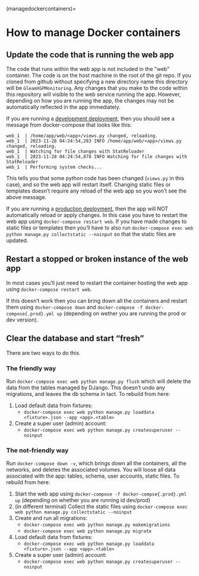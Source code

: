 (managedockercontainers)=

# How to manage Docker containers

## Update the code that is running the web app

The code that runs within the web app is not included in the "web" container.
The code is on the host machine in the root of the git repo.
If you cloned from github without specifying a new directory name this directory will be `GleamXGPMonitoring`.
Any changes that you make to the code within this repository will visible to the web service running the app.
However, depending on how you are running the app, the changes may not be automatically reflected in the app immediately.

If you are running a [development deployment](Architecture.md#development-deployment), then you should see a message from docker-compose that looks like this:

```output
web_1  | /home/app/web/<app>/views.py changed, reloading.
web_1  | 2023-11-28 04:24:54,283 INFO /home/app/web/<app>/views.py changed, reloading.
web_1  | Watching for file changes with StatReloader
web_1  | 2023-11-28 04:24:54,878 INFO Watching for file changes with StatReloader
web_1  | Performing system checks...
```

This tells you that some python code has been changed (`views.py` in this case), and so the web app will restart itself.
Changing static files or templates doesn’t require any reload of the web app so you won’t see the above message.

If you are running a [production deployment](Architecture.md#production-deployment), then the app will NOT automatically reload or apply changes.
In this case you have to restart the web app using `docker-compose restart web`.
If you have made changes to static files or templates then you’ll have to also run `docker-compose exec web python manage.py collectstatic --noinput` so that the static files are updated.

## Restart a stopped or broken instance of the web app

In most cases you’ll just need to restart the container hosting the web app using `docker-compose restart web`.

If this doesn’t work then you can bring down all the containers and restart them using `docker-compose down` and `docker-compose -f docker-compose{.prod}.yml up` (depending on wether you are running the prod or dev version).

## Clear the database and start “fresh”

There are two ways to do this.

### The friendly way

Run `docker-compose exec web python manage.py flush` which will delete the data from the tables managed by DJango.
This doesn’t undo any migrations, and leaves the db schema in tact.
To rebuild from here:

1. Load default data from fixtures:
   - `docker-compose exec web python manage.py loaddata <fixture>.json --app <app>.<table>`
2. Create a super user (admin) account:
   - `docker-compose exec web python manage.py createsuperuser --noinput`

### The not-friendly way

Run `docker-compose down -v`, which brings down all the containers, all the networks, and deletes the associated volumes.
You will loose all data associated with the app: tables, schema, user accounts, static files.
To rebuild from here:

1. Start the web app using
   `docker-compose -f docker-compse{.prod}.yml up` (depending on whether you are running id dev/prod)
2. (in different terminal) Collect the static files using
   `docker-compose exec web python manage.py collectstatic --noinput`
3. Create and run all migrations:
   - `docker-compose exec web python manage.py makemigrations`
   - `docker-compose exec web python manage.py migrate`
4. Load default data from fixtures:
   - `docker-compose exec web python manage.py loaddata <fixture>.json --app <app>.<table>`
5. Create a super user (admin) account:
   - `docker-compose exec web python manage.py createsuperuser --noinput`
